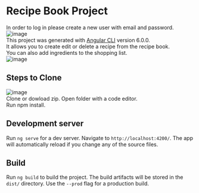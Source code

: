 # Recipe Book Project


In order to log in please create a new user with email and password.<br>
![image](https://user-images.githubusercontent.com/42411943/175343915-6e261b4f-2076-4024-b2fe-7cfe366061f6.png)<br>
This project was generated with [Angular CLI](https://github.com/angular/angular-cli) version 6.0.0.<br>
It allows you to create edit or delete a recipe from the recipe book. <br> You can also add ingredients to the shopping list.<br>
![image](https://user-images.githubusercontent.com/42411943/175340061-80626dda-266b-4f34-82b8-86209c9b0d52.png)

## Steps to Clone
![image](https://user-images.githubusercontent.com/42411943/175340879-b9749d03-c1dd-45b7-8a83-5c569359e56d.png)
<br>
Clone or dowload zip. Open folder with a code editor.<br>
Run npm install. 
## Development server
Run `ng serve` for a dev server. Navigate to `http://localhost:4200/`. The app will automatically reload if you change any of the source files.
## Build
Run `ng build` to build the project. The build artifacts will be stored in the `dist/` directory. Use the `--prod` flag for a production build.

